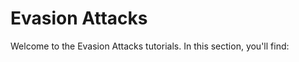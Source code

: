 Evasion Attacks
===

Welcome to the Evasion Attacks tutorials. In this section, you'll find:

```{tableofcontents}
```
